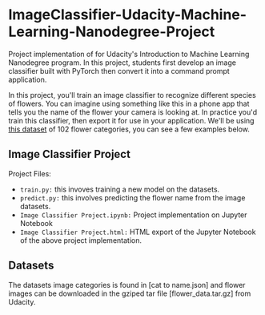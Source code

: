 # ImageClassifier-Udacity-Machine-Learning-Nanodegree-Project

Project implementation of for Udacity's Introduction to Machine Learning Nanodegree program. In this project, students first develop an image classifier built with PyTorch then convert it into a command prompt application.

In this project, you'll train an image classifier to recognize different species of flowers. You can imagine using something like this in a phone app that tells you the name of the flower your camera is looking at. In practice you'd train this classifier, then export it for use in your application. We'll be using [this dataset](http://www.robots.ox.ac.uk/~vgg/data/flowers/102/index.html) of 102 flower categories, you can see a few examples below. 

## Image Classifier Project 

Project Files:

- `train.py:` this invoves training a new model on the datasets.
- `predict.py:` this involves predicting the flower name from the image datasets.
- `Image Classifier Project.ipynb:` Project implementation on Jupyter Notebook 
- `Image Classifier Project.html:` HTML export of the Jupyter Notebook of the above project implementation.


## Datasets

The datasets image categories is found in  [cat to name.json] and flower images can be downloaded in the gziped tar file [flower_data.tar.gz] from Udacity.






